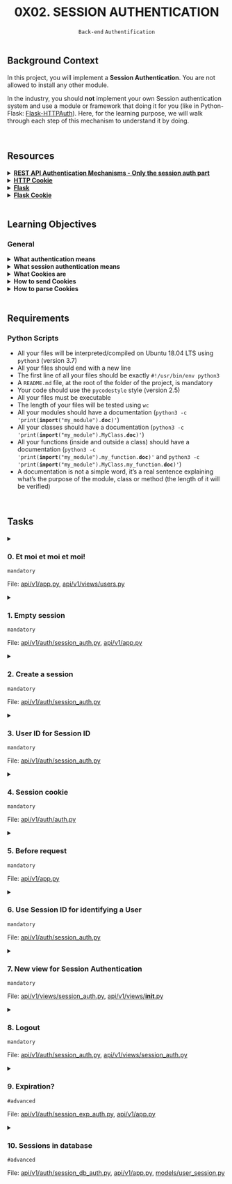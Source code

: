 <h1 align="center"><b>0X02. SESSION AUTHENTICATION</b></h1>
<div align="center"><code>Back-end</code> <code>Authentification</code></div>

<!-- <br>
<hr>
<h3><a href=>Notes</a></h3>
<hr> -->


<!--==================================================-->
<br>

## Background Context
In this project, you will implement a <strong>Session Authentication</strong>. You are not allowed to install any other module.

In the industry, you should <strong>not</strong> implement your own Session authentication system and use a module or framework that doing it for you (like in Python-Flask: <a href="https://intranet.alxswe.com/rltoken/_ZTQTaMKjx1S_xATshexkA" target="_blank" title="Flask-HTTPAuth">Flask-HTTPAuth</a>). Here, for the learning purpose, we will walk through each step of this mechanism to understand it by doing.


<!--==================================================-->
<br>

## Resources
<details>
<summary><b><a href="https://intranet.alxswe.com/rltoken/oofk0VhuS0ZFZTNTVrQeaQ">REST API Authentication Mechanisms - Only the session auth part</a></b></summary><br>


<br><p align="center">※※※※※※※※※※※※</p><br>
</details>


<details>
<summary><b><a href="https://intranet.alxswe.com/rltoken/peLV8xuJ4PDJMOVFqk-d2g">HTTP Cookie</a></b></summary><br>


<br><p align="center">※※※※※※※※※※※※</p><br>
</details>


<details>
<summary><b><a href="https://intranet.alxswe.com/rltoken/AI1tFR5XriGfR8Tz7YTYQA">Flask</a></b></summary><br>


<br><p align="center">※※※※※※※※※※※※</p><br>
</details>


<details>
<summary><b><a href="https://intranet.alxswe.com/rltoken/QYfI5oW6OHUmHDzwKV1Qsw">Flask Cookie</a></b></summary><br>


<br><p align="center">※※※※※※※※※※※※</p><br>
</details>



<!--==================================================-->
<br>

## Learning Objectives
<h3>General</h3>

<details>
<summary><b><a href=" "> </a>What authentication means</b></summary><br>


<br><p align="center">※※※※※※※※※※※※</p><br>
</details>


<details>
<summary><b><a href=" "> </a>What session authentication means</b></summary><br>


<br><p align="center">※※※※※※※※※※※※</p><br>
</details>


<details>
<summary><b><a href=" "> </a>What Cookies are</b></summary><br>


<br><p align="center">※※※※※※※※※※※※</p><br>
</details>


<details>
<summary><b><a href=" "> </a>How to send Cookies</b></summary><br>


<br><p align="center">※※※※※※※※※※※※</p><br>
</details>


<details>
<summary><b><a href=" "> </a>How to parse Cookies </b></summary><br>


<br><p align="center">※※※※※※※※※※※※</p><br>
</details>



<!--==================================================-->
<br>

## Requirements
<h3>Python Scripts</h3>

- All your files will be interpreted/compiled on Ubuntu 18.04 LTS using <code>python3</code> (version 3.7)
- All your files should end with a new line
- The first line of all your files should be exactly <code>#!/usr/bin/env python3</code>
- A <code>README.md</code> file, at the root of the folder of the project, is mandatory
- Your code should use the <code>pycodestyle</code> style (version 2.5)
- All your files must be executable
- The length of your files will be tested using <code>wc</code>
- All your modules should have a documentation (<code>python3 -c 'print(__import__("my_module").__doc__)'</code>)
- All your classes should have a documentation (<code>python3 -c 'print(__import__("my_module").MyClass.__doc__)'</code>)
- All your functions (inside and outside a class) should have a documentation (<code>python3 -c 'print(__import__("my_module").my_function.__doc__)'</code> and <code>python3 -c 'print(__import__("my_module").MyClass.my_function.__doc__)'</code>)
- A documentation is not a simple word, it’s a real sentence explaining what’s the purpose of the module, class or method (the length of it will be verified)

<!--==================================================-->
<br>

## Tasks
<details>
<summary>

### 0. Et moi et moi et moi!
`mandatory`

File: [api/v1/app.py](), [api/v1/views/users.py]()
</summary>

<p>Copy all your work of the <strong>0x06. Basic authentication</strong> project in this new folder.</p>

<p>In this version, you implemented a <strong>Basic authentication</strong> for giving you access to all User endpoints:</p>

<ul>
<li><code>GET /api/v1/users</code></li>
<li><code>POST /api/v1/users</code></li>
<li><code>GET /api/v1/users/&lt;user_id&gt;</code></li>
<li><code>PUT /api/v1/users/&lt;user_id&gt;</code></li>
<li><code>DELETE /api/v1/users/&lt;user_id&gt;</code></li>
</ul>

<p>Now, you will add a new endpoint: <code>GET /users/me</code> to retrieve the authenticated <code>User</code> object.</p>

<ul>
<li>Copy folders <code>models</code> and <code>api</code> from the previous project <code>0x06. Basic authentication</code></li>
<li>Please make sure all mandatory tasks of this previous project are done at 100% because this project (and the rest of this track) will be based on it.</li>
<li>Update <code>@app.before_request</code> in <code>api/v1/app.py</code>:

<ul>
<li>Assign the result of <code>auth.current_user(request)</code> to <code>request.current_user</code></li>
</ul></li>
<li>Update method for the route <code>GET /api/v1/users/&lt;user_id&gt;</code> in <code>api/v1/views/users.py</code>:

<ul>
<li>If <code>&lt;user_id&gt;</code> is equal to <code>me</code> and <code>request.current_user</code> is <code>None</code>: <code>abort(404)</code></li>
<li>If <code>&lt;user_id&gt;</code> is equal to <code>me</code> and <code>request.current_user</code> is not <code>None</code>: return the authenticated <code>User</code> in a JSON response (like a normal case of <code>GET /api/v1/users/&lt;user_id&gt;</code> where <code>&lt;user_id&gt;</code> is a valid <code>User</code> ID)</li>
<li>Otherwise, keep the same behavior</li>
</ul></li>
</ul>

<p>In the first terminal:</p>

<pre><code>bob@dylan:~$ cat main_0.py
#!/usr/bin/env python3
""" Main 0
"""
import base64
from api.v1.auth.basic_auth import BasicAuth
from models.user import User

""" Create a user test """
user_email = "bob@hbtn.io"
user_clear_pwd = "H0lbertonSchool98!"

user = User()
user.email = user_email
user.password = user_clear_pwd
print("New user: {}".format(user.id))
user.save()

basic_clear = "{}:{}".format(user_email, user_clear_pwd)
print("Basic Base64: {}".format(base64.b64encode(basic_clear.encode('utf-8')).decode("utf-8")))

bob@dylan:~$
bob@dylan:~$ API_HOST=0.0.0.0 API_PORT=5000 AUTH_TYPE=basic_auth ./main_0.py 
New user: 9375973a-68c7-46aa-b135-29f79e837495
Basic Base64: Ym9iQGhidG4uaW86SDBsYmVydG9uU2Nob29sOTgh
bob@dylan:~$
bob@dylan:~$ API_HOST=0.0.0.0 API_PORT=5000 AUTH_TYPE=basic_auth python3 -m api.v1.app
 * Running on http://0.0.0.0:5000/ (Press CTRL+C to quit)
....
</code></pre>

<p>In a second terminal:</p>

<pre><code>bob@dylan:~$ curl "http://0.0.0.0:5000/api/v1/status"
{
  "status": "OK"
}
bob@dylan:~$
bob@dylan:~$ curl "http://0.0.0.0:5000/api/v1/users"
{
  "error": "Unauthorized"
}
bob@dylan:~$ 
bob@dylan:~$ curl "http://0.0.0.0:5000/api/v1/users" -H "Authorization: Basic Ym9iQGhidG4uaW86SDBsYmVydG9uU2Nob29sOTgh"
[
  {
    "created_at": "2017-09-25 01:55:17", 
    "email": "bob@hbtn.io", 
    "first_name": null, 
    "id": "9375973a-68c7-46aa-b135-29f79e837495", 
    "last_name": null, 
    "updated_at": "2017-09-25 01:55:17"
  }
]
bob@dylan:~$
bob@dylan:~$ curl "http://0.0.0.0:5000/api/v1/users/me" -H "Authorization: Basic Ym9iQGhidG4uaW86SDBsYmVydG9uU2Nob29sOTgh"
{
  "created_at": "2017-09-25 01:55:17", 
  "email": "bob@hbtn.io", 
  "first_name": null, 
  "id": "9375973a-68c7-46aa-b135-29f79e837495", 
  "last_name": null, 
  "updated_at": "2017-09-25 01:55:17"
}
bob@dylan:~$
</code></pre>


</details>

<details>
<summary>

### 1. Empty session
`mandatory`

File: [api/v1/auth/session_auth.py](), [api/v1/app.py]()
</summary>

<p>Create a class <code>SessionAuth</code> that inherits from <code>Auth</code>. For the moment this class will be empty. It’s the first step for creating a new authentication mechanism:</p>

<ul>
<li>validate if everything inherits correctly without any overloading</li>
<li>validate the “switch” by using environment variables</li>
</ul>

<p>Update <code>api/v1/app.py</code> for using <code>SessionAuth</code> instance for the variable <code>auth</code> depending of the value of the environment variable <code>AUTH_TYPE</code>, If <code>AUTH_TYPE</code> is equal to <code>session_auth</code>:</p>

<ul>
<li>import <code>SessionAuth</code> from <code>api.v1.auth.session_auth</code></li>
<li>create an instance of <code>SessionAuth</code> and assign it to the variable <code>auth</code></li>
</ul>

<p>Otherwise, keep the previous mechanism.</p>

<p>In the first terminal:</p>

<pre><code>bob@dylan:~$ API_HOST=0.0.0.0 API_PORT=5000 AUTH_TYPE=session_auth python3 -m api.v1.app
 * Running on http://0.0.0.0:5000/ (Press CTRL+C to quit)
....
</code></pre>

<p>In a second terminal:</p>

<pre><code>bob@dylan:~$ curl "http://0.0.0.0:5000/api/v1/status"
{
  "status": "OK"
}
bob@dylan:~$
bob@dylan:~$ curl "http://0.0.0.0:5000/api/v1/status/"
{
  "status": "OK"
}
bob@dylan:~$
bob@dylan:~$ curl "http://0.0.0.0:5000/api/v1/users"
{
  "error": "Unauthorized"
}
bob@dylan:~$ 
bob@dylan:~$ curl "http://0.0.0.0:5000/api/v1/users" -H "Authorization: Test"
{
  "error": "Forbidden"
}
bob@dylan:~$
</code></pre>


</details>

<details>
<summary>

### 2. Create a session
`mandatory`

File: [api/v1/auth/session_auth.py]()
</summary>

<p>Update <code>SessionAuth</code> class:</p>

<ul>
<li>Create a class attribute <code>user_id_by_session_id</code> initialized by an empty dictionary</li>
<li>Create an instance method <code>def create_session(self, user_id: str = None) -&gt; str:</code> that creates a Session ID for a <code>user_id</code>:

<ul>
<li>Return <code>None</code> if <code>user_id</code> is <code>None</code></li>
<li>Return <code>None</code> if <code>user_id</code> is not a string</li>
<li>Otherwise:

<ul>
<li>Generate a Session ID using <code>uuid</code> module and <code>uuid4()</code> like <code>id</code> in <code>Base</code></li>
<li>Use this Session ID as key of the dictionary <code>user_id_by_session_id</code> - the value for this key must be <code>user_id</code></li>
<li>Return the Session ID</li>
</ul></li>
<li>The same <code>user_id</code> can have multiple Session ID - indeed, the <code>user_id</code> is the value in the dictionary <code>user_id_by_session_id</code></li>
</ul></li>
</ul>

<p>Now you an “in-memory” Session ID storing. You will be able to retrieve an <code>User</code> id based on a Session ID.</p>

<pre><code>bob@dylan:~$ cat  main_1.py 
#!/usr/bin/env python3
""" Main 1
"""
from api.v1.auth.session_auth import SessionAuth

sa = SessionAuth()

print("{}: {}".format(type(sa.user_id_by_session_id), sa.user_id_by_session_id))

user_id = None
session = sa.create_session(user_id)
print("{} =&gt; {}: {}".format(user_id, session, sa.user_id_by_session_id))

user_id = 89
session = sa.create_session(user_id)
print("{} =&gt; {}: {}".format(user_id, session, sa.user_id_by_session_id))

user_id = "abcde"
session = sa.create_session(user_id)
print("{} =&gt; {}: {}".format(user_id, session, sa.user_id_by_session_id))

user_id = "fghij"
session = sa.create_session(user_id)
print("{} =&gt; {}: {}".format(user_id, session, sa.user_id_by_session_id))

user_id = "abcde"
session = sa.create_session(user_id)
print("{} =&gt; {}: {}".format(user_id, session, sa.user_id_by_session_id))

bob@dylan:~$
bob@dylan:~$ API_HOST=0.0.0.0 API_PORT=5000 AUTH_TYPE=session_auth ./main_1.py 
&lt;class 'dict'&gt;: {}
None =&gt; None: {}
89 =&gt; None: {}
abcde =&gt; 61997a1b-3f8a-4b0f-87f6-19d5cafee63f: {'61997a1b-3f8a-4b0f-87f6-19d5cafee63f': 'abcde'}
fghij =&gt; 69e45c25-ec89-4563-86ab-bc192dcc3b4f: {'61997a1b-3f8a-4b0f-87f6-19d5cafee63f': 'abcde', '69e45c25-ec89-4563-86ab-bc192dcc3b4f': 'fghij'}
abcde =&gt; 02079cb4-6847-48aa-924e-0514d82a43f4: {'61997a1b-3f8a-4b0f-87f6-19d5cafee63f': 'abcde', '02079cb4-6847-48aa-924e-0514d82a43f4': 'abcde', '69e45c25-ec89-4563-86ab-bc192dcc3b4f': 'fghij'}
bob@dylan:~$
</code></pre>


</details>

<details>
<summary>

### 3. User ID for Session ID
`mandatory`

File: [api/v1/auth/session_auth.py]()
</summary>

<p>Update <code>SessionAuth</code> class:</p>

<p>Create an instance method <code>def user_id_for_session_id(self, session_id: str = None) -&gt; str:</code> that returns a <code>User</code> ID based on a Session ID:</p>

<ul>
<li>Return <code>None</code> if <code>session_id</code> is <code>None</code></li>
<li>Return <code>None</code> if <code>session_id</code> is not a string</li>
<li>Return the value (the User ID) for the key <code>session_id</code> in the dictionary <code>user_id_by_session_id</code>.</li>
<li>You must use <code>.get()</code> built-in for accessing in a dictionary a value based on key</li>
</ul>

<p>Now you have 2 methods (<code>create_session</code> and <code>user_id_for_session_id</code>) for storing and retrieving a link between a <code>User</code> ID and a Session ID.</p>

<pre><code>bob@dylan:~$ cat main_2.py 
#!/usr/bin/env python3
""" Main 2
"""
from api.v1.auth.session_auth import SessionAuth

sa = SessionAuth()

user_id_1 = "abcde"
session_1 = sa.create_session(user_id_1)
print("{} =&gt; {}: {}".format(user_id_1, session_1, sa.user_id_by_session_id))

user_id_2 = "fghij"
session_2 = sa.create_session(user_id_2)
print("{} =&gt; {}: {}".format(user_id_2, session_2, sa.user_id_by_session_id))

print("---")

tmp_session_id = None
tmp_user_id = sa.user_id_for_session_id(tmp_session_id)
print("{} =&gt; {}".format(tmp_session_id, tmp_user_id))

tmp_session_id = 89
tmp_user_id = sa.user_id_for_session_id(tmp_session_id)
print("{} =&gt; {}".format(tmp_session_id, tmp_user_id))

tmp_session_id = "doesntexist"
tmp_user_id = sa.user_id_for_session_id(tmp_session_id)
print("{} =&gt; {}".format(tmp_session_id, tmp_user_id))

print("---")

tmp_session_id = session_1
tmp_user_id = sa.user_id_for_session_id(tmp_session_id)
print("{} =&gt; {}".format(tmp_session_id, tmp_user_id))

tmp_session_id = session_2
tmp_user_id = sa.user_id_for_session_id(tmp_session_id)
print("{} =&gt; {}".format(tmp_session_id, tmp_user_id))

print("---")

session_1_bis = sa.create_session(user_id_1)
print("{} =&gt; {}: {}".format(user_id_1, session_1_bis, sa.user_id_by_session_id))

tmp_user_id = sa.user_id_for_session_id(session_1_bis)
print("{} =&gt; {}".format(session_1_bis, tmp_user_id))

tmp_user_id = sa.user_id_for_session_id(session_1)
print("{} =&gt; {}".format(session_1, tmp_user_id))

bob@dylan:~$
bob@dylan:~$ API_HOST=0.0.0.0 API_PORT=5000 AUTH_TYPE=session_auth ./main_2.py 
abcde =&gt; 8647f981-f503-4638-af23-7bb4a9e4b53f: {'8647f981-f503-4638-af23-7bb4a9e4b53f': 'abcde'}
fghij =&gt; a159ee3f-214e-4e91-9546-ca3ce873e975: {'a159ee3f-214e-4e91-9546-ca3ce873e975': 'fghij', '8647f981-f503-4638-af23-7bb4a9e4b53f': 'abcde'}
---
None =&gt; None
89 =&gt; None
doesntexist =&gt; None
---
8647f981-f503-4638-af23-7bb4a9e4b53f =&gt; abcde
a159ee3f-214e-4e91-9546-ca3ce873e975 =&gt; fghij
---
abcde =&gt; 5d2930ba-f6d6-4a23-83d2-4f0abc8b8eee: {'a159ee3f-214e-4e91-9546-ca3ce873e975': 'fghij', '8647f981-f503-4638-af23-7bb4a9e4b53f': 'abcde', '5d2930ba-f6d6-4a23-83d2-4f0abc8b8eee': 'abcde'}
5d2930ba-f6d6-4a23-83d2-4f0abc8b8eee =&gt; abcde
8647f981-f503-4638-af23-7bb4a9e4b53f =&gt; abcde
bob@dylan:~$
</code></pre>


</details>

<details>
<summary>

### 4. Session cookie
`mandatory`

File: [api/v1/auth/auth.py]()
</summary>

<p>Update <code>api/v1/auth/auth.py</code> by adding the method <code>def session_cookie(self, request=None):</code> that returns a cookie value from a request:</p>

<ul>
<li>Return <code>None</code> if <code>request</code> is <code>None</code></li>
<li>Return the value of the cookie named <code>_my_session_id</code> from <code>request</code> - the name of the cookie must be defined by the environment variable <code>SESSION_NAME</code></li>
<li>You must use <code>.get()</code> built-in for accessing the cookie in the request cookies dictionary</li>
<li>You must use the environment variable <code>SESSION_NAME</code> to define the name of the cookie used for the Session ID</li>
</ul>

<p>In the first terminal:</p>

<pre><code>bob@dylan:~$ cat main_3.py
#!/usr/bin/env python3
""" Cookie server
"""
from flask import Flask, request
from api.v1.auth.auth import Auth

auth = Auth()

app = Flask(__name__)

@app.route('/', methods=['GET'], strict_slashes=False)
def root_path():
    """ Root path
    """
    return "Cookie value: {}\n".format(auth.session_cookie(request))

if __name__ == "__main__":
    app.run(host="0.0.0.0", port="5000")

bob@dylan:~$ API_HOST=0.0.0.0 API_PORT=5000 AUTH_TYPE=session_auth SESSION_NAME=_my_session_id ./main_3.py 
 * Running on http://0.0.0.0:5000/ (Press CTRL+C to quit)
....
</code></pre>

<p>In a second terminal:</p>

<pre><code>bob@dylan:~$ curl "http://0.0.0.0:5000"
Cookie value: None
bob@dylan:~$
bob@dylan:~$ curl "http://0.0.0.0:5000" --cookie "_my_session_id=Hello"
Cookie value: Hello
bob@dylan:~$
bob@dylan:~$ curl "http://0.0.0.0:5000" --cookie "_my_session_id=C is fun"
Cookie value: C is fun
bob@dylan:~$
bob@dylan:~$ curl "http://0.0.0.0:5000" --cookie "_my_session_id_fake"
Cookie value: None
bob@dylan:~$
</code></pre>


</details>

<details>
<summary>

### 5. Before request
`mandatory`

File: [api/v1/app.py]()
</summary>

<p>Update the <code>@app.before_request</code> method in <code>api/v1/app.py</code>:</p>

<ul>
<li>Add the URL path <code>/api/v1/auth_session/login/</code> in the list of excluded paths of the method <code>require_auth</code> - this route doesn’t exist yet but it should be accessible outside authentication</li>
<li>If <code>auth.authorization_header(request)</code> and <code>auth.session_cookie(request)</code> return <code>None</code>, <code>abort(401)</code></li>
</ul>

<p>In the first terminal:</p>

<pre><code>bob@dylan:~$ API_HOST=0.0.0.0 API_PORT=5000 AUTH_TYPE=session_auth SESSION_NAME=_my_session_id python3 -m api.v1.app
 * Running on http://0.0.0.0:5000/ (Press CTRL+C to quit)
....
</code></pre>

<p>In a second terminal:</p>

<pre><code>bob@dylan:~$ curl "http://0.0.0.0:5000/api/v1/status"
{
  "status": "OK"
}
bob@dylan:~$
bob@dylan:~$ curl "http://0.0.0.0:5000/api/v1/auth_session/login" # not found but not "blocked" by an authentication system
{
  "error": "Not found"
}
bob@dylan:~$
bob@dylan:~$ curl "http://0.0.0.0:5000/api/v1/users/me"
{
  "error": "Unauthorized"
}
bob@dylan:~$ curl "http://0.0.0.0:5000/api/v1/users/me" -H "Authorization: Basic Ym9iQGhidG4uaW86SDBsYmVydG9uU2Nob29sOTgh" # Won't work because the environment variable AUTH_TYPE is equal to "session_auth"
{
  "error": "Forbidden"
}
bob@dylan:~$
bob@dylan:~$ curl "http://0.0.0.0:5000/api/v1/users/me" --cookie "_my_session_id=5535d4d7-3d77-4d06-8281-495dc3acfe76" # Won't work because no user is linked to this Session ID
{
  "error": "Forbidden"
}
bob@dylan:~$
</code></pre>


</details>

<details>
<summary>

### 6. Use Session ID for identifying a User
`mandatory`

File: [api/v1/auth/session_auth.py]()
</summary>

<p>Update <code>SessionAuth</code> class:</p>

<p>Create an instance method <code>def current_user(self, request=None):</code> (overload) that returns a <code>User</code> instance based on a cookie value:</p>

<ul>
<li>You must use <code>self.session_cookie(...)</code> and <code>self.user_id_for_session_id(...)</code> to return the User ID based on the cookie <code>_my_session_id</code></li>
<li>By using this User ID, you will be able to retrieve a <code>User</code> instance from the database - you can use <code>User.get(...)</code> for retrieving a <code>User</code> from the database.</li>
</ul>

<p>Now, you will be able to get a User based on his session ID.</p>

<p>In the first terminal:</p>

<pre><code>bob@dylan:~$ cat main_4.py
#!/usr/bin/env python3
""" Main 4
"""
from flask import Flask, request
from api.v1.auth.session_auth import SessionAuth
from models.user import User

""" Create a user test """
user_email = "bobsession@hbtn.io"
user_clear_pwd = "fake pwd"

user = User()
user.email = user_email
user.password = user_clear_pwd
user.save()

""" Create a session ID """
sa = SessionAuth()
session_id = sa.create_session(user.id)
print("User with ID: {} has a Session ID: {}".format(user.id, session_id))

""" Create a Flask app """
app = Flask(__name__)

@app.route('/', methods=['GET'], strict_slashes=False)
def root_path():
    """ Root path
    """
    request_user = sa.current_user(request)
    if request_user is None:
        return "No user found\n"
    return "User found: {}\n".format(request_user.id)

if __name__ == "__main__":
    app.run(host="0.0.0.0", port="5000")

bob@dylan:~$
bob@dylan:~$ API_HOST=0.0.0.0 API_PORT=5000 AUTH_TYPE=session_auth SESSION_NAME=_my_session_id ./main_4.py
User with ID: cf3ddee1-ff24-49e4-a40b-2540333fe992 has a Session ID: 9d1648aa-da79-4692-8236-5f9d7f9e9485
 * Running on http://0.0.0.0:5000/ (Press CTRL+C to quit)
....
</code></pre>

<p>In a second terminal:</p>

<pre><code>bob@dylan:~$ curl "http://0.0.0.0:5000/"
No user found
bob@dylan:~$
bob@dylan:~$ curl "http://0.0.0.0:5000/" --cookie "_my_session_id=Holberton"
No user found
bob@dylan:~$
bob@dylan:~$ curl "http://0.0.0.0:5000/" --cookie "_my_session_id=9d1648aa-da79-4692-8236-5f9d7f9e9485"
User found: cf3ddee1-ff24-49e4-a40b-2540333fe992
bob@dylan:~$
</code></pre>


</details>

<details>
<summary>

### 7. New view for Session Authentication
`mandatory`

File: [api/v1/views/session_auth.py](), [api/v1/views/__init__.py]()
</summary>

<p>Create a new Flask view that handles all routes for the Session authentication.</p>

<p>In the file <code>api/v1/views/session_auth.py</code>, create a route <code>POST /auth_session/login</code> (= <code>POST /api/v1/auth_session/login</code>):</p>

<ul>
<li>Slash tolerant (<code>/auth_session/login</code> == <code>/auth_session/login/</code>)</li>
<li>You must use <code>request.form.get()</code> to retrieve <code>email</code> and <code>password</code> parameters</li>
<li>If <code>email</code> is missing or empty, return the JSON <code>{ "error": "email missing" }</code> with the status code <code>400</code> </li>
<li>If <code>password</code> is missing or empty, return the JSON <code>{ "error": "password missing" }</code> with the status code <code>400</code> </li>
<li>Retrieve the <code>User</code> instance based on the <code>email</code> - you must use the class method <code>search</code> of <code>User</code> (same as the one used for the <code>BasicAuth</code>)

<ul>
<li>If no <code>User</code> found, return the JSON <code>{ "error": "no user found for this email" }</code> with the status code <code>404</code> </li>
<li>If the <code>password</code> is not the one of the <code>User</code> found, return the JSON <code>{ "error": "wrong password" }</code> with the status code <code>401</code> - you must use <code>is_valid_password</code> from the <code>User</code> instance</li>
<li>Otherwise, create a Session ID for the <code>User</code> ID:

<ul>
<li>You must use <code>from api.v1.app import auth</code> - <strong>WARNING: please import it only where you need it</strong> - not on top of the file (can generate circular import - and break first tasks of this project)</li>
<li>You must use <code>auth.create_session(..)</code> for creating a Session ID</li>
<li>Return the dictionary representation of the <code>User</code> - you must use <code>to_json()</code> method from User </li>
<li>You must set the cookie to the response - you must use the value of the environment variable <code>SESSION_NAME</code> as cookie name - <a href="https://intranet.alxswe.com/rltoken/3WDlzYbVvdJJAf70IjWK6g" target="_blank" title="tip">tip</a></li>
</ul></li>
</ul></li>
</ul>

<p>In the file <code>api/v1/views/__init__.py</code>, you must add this new view at the end of the file.</p>

<p>In the first terminal:</p>

<pre><code>bob@dylan:~$ API_HOST=0.0.0.0 API_PORT=5000 AUTH_TYPE=session_auth SESSION_NAME=_my_session_id python3 -m api.v1.app
 * Running on http://0.0.0.0:5000/ (Press CTRL+C to quit)
....
</code></pre>

<p>In a second terminal:</p>

<pre><code>bob@dylan:~$ curl "http://0.0.0.0:5000/api/v1/auth_session/login" -XGET
&lt;!DOCTYPE HTML PUBLIC "-//W3C//DTD HTML 3.2 Final//EN"&gt;
&lt;title&gt;405 Method Not Allowed&lt;/title&gt;
&lt;h1&gt;Method Not Allowed&lt;/h1&gt;
&lt;p&gt;The method is not allowed for the requested URL.&lt;/p&gt;
bob@dylan:~$
bob@dylan:~$  curl "http://0.0.0.0:5000/api/v1/auth_session/login" -XPOST
{
  "error": "email missing"
}
bob@dylan:~$ 
bob@dylan:~$ curl "http://0.0.0.0:5000/api/v1/auth_session/login" -XPOST -d "email=guillaume@hbtn.io"
{
  "error": "password missing"
}
bob@dylan:~$ 
bob@dylan:~$ curl "http://0.0.0.0:5000/api/v1/auth_session/login" -XPOST -d "email=guillaume@hbtn.io" -d "password=test"
{
  "error": "no user found for this email"
}
bob@dylan:~$
bob@dylan:~$ curl "http://0.0.0.0:5000/api/v1/auth_session/login" -XPOST -d "email=bobsession@hbtn.io" -d "password=test"
{
  "error": "wrong password"
}
bob@dylan:~$
bob@dylan:~$ curl "http://0.0.0.0:5000/api/v1/auth_session/login" -XPOST -d "email=bobsession@hbtn.io" -d "password=fake pwd"
{
  "created_at": "2017-10-16 04:23:04", 
  "email": "bobsession@hbtn.io", 
  "first_name": null, 
  "id": "cf3ddee1-ff24-49e4-a40b-2540333fe992", 
  "last_name": null, 
  "updated_at": "2017-10-16 04:23:04"
}
bob@dylan:~$
bob@dylan:~$ curl "http://0.0.0.0:5000/api/v1/auth_session/login" -XPOST -d "email=bobsession@hbtn.io" -d "password=fake pwd" -vvv
Note: Unnecessary use of -X or --request, POST is already inferred.
*   Trying 0.0.0.0...
* TCP_NODELAY set
* Connected to 0.0.0.0 (127.0.0.1) port 5000 (#0)
&gt; POST /api/v1/auth_session/login HTTP/1.1
&gt; Host: 0.0.0.0:5000
&gt; User-Agent: curl/7.54.0
&gt; Accept: */*
&gt; Content-Length: 42
&gt; Content-Type: application/x-www-form-urlencoded
&gt; 
* upload completely sent off: 42 out of 42 bytes
* HTTP 1.0, assume close after body
&lt; HTTP/1.0 200 OK
&lt; Content-Type: application/json
&lt; Set-Cookie: _my_session_id=df05b4e1-d117-444c-a0cc-ba0d167889c4; Path=/
&lt; Access-Control-Allow-Origin: *
&lt; Content-Length: 210
&lt; Server: Werkzeug/0.12.1 Python/3.4.3
&lt; Date: Mon, 16 Oct 2017 04:57:08 GMT
&lt; 
{
  "created_at": "2017-10-16 04:23:04", 
  "email": "bobsession@hbtn.io", 
  "first_name": null, 
  "id": "cf3ddee1-ff24-49e4-a40b-2540333fe992", 
  "last_name": null, 
  "updated_at": "2017-10-16 04:23:04"
}
* Closing connection 0
bob@dylan:~$ 
bob@dylan:~$ curl "http://0.0.0.0:5000/api/v1/users/me" --cookie "_my_session_id=df05b4e1-d117-444c-a0cc-ba0d167889c4"
{
  "created_at": "2017-10-16 04:23:04", 
  "email": "bobsession@hbtn.io", 
  "first_name": null, 
  "id": "cf3ddee1-ff24-49e4-a40b-2540333fe992", 
  "last_name": null, 
  "updated_at": "2017-10-16 04:23:04"
}
bob@dylan:~$
</code></pre>

<p>Now you have an authentication based on a Session ID stored in cookie, perfect for a website (browsers love cookies).</p>


</details>

<details>
<summary>

### 8. Logout
`mandatory`

File: [api/v1/auth/session_auth.py](), [api/v1/views/session_auth.py]()
</summary>

<p>Update the class <code>SessionAuth</code> by adding a new method <code>def destroy_session(self, request=None):</code> that deletes the user session / logout:</p>

<ul>
<li>If the <code>request</code> is equal to <code>None</code>, return <code>False</code></li>
<li>If the <code>request</code> doesn’t contain the Session ID cookie, return <code>False</code> - you must use <code>self.session_cookie(request)</code></li>
<li>If the Session ID of the request is not linked to any User ID, return <code>False</code> - you must use <code>self.user_id_for_session_id(...)</code></li>
<li>Otherwise, delete in <code>self.user_id_by_session_id</code> the Session ID (as key of this dictionary) and return <code>True</code></li>
</ul>

<p>Update the file <code>api/v1/views/session_auth.py</code>, by adding a new route <code>DELETE /api/v1/auth_session/logout</code>:</p>

<ul>
<li>Slash tolerant</li>
<li>You must use <code>from api.v1.app import auth</code></li>
<li>You must use <code>auth.destroy_session(request)</code> for deleting the Session ID contains in the request as cookie:

<ul>
<li>If <code>destroy_session</code> returns <code>False</code>, <code>abort(404)</code></li>
<li>Otherwise, return an empty JSON dictionary with the status code 200</li>
</ul></li>
</ul>

<p>In the first terminal:</p>

<pre><code>bob@dylan:~$ API_HOST=0.0.0.0 API_PORT=5000 AUTH_TYPE=session_auth SESSION_NAME=_my_session_id python3 -m api.v1.app
 * Running on http://0.0.0.0:5000/ (Press CTRL+C to quit)
....
</code></pre>

<p>In a second terminal:</p>

<pre><code>bob@dylan:~$ curl "http://0.0.0.0:5000/api/v1/auth_session/login" -XPOST -d "email=bobsession@hbtn.io" -d "password=fake pwd" -vvv
Note: Unnecessary use of -X or --request, POST is already inferred.
*   Trying 0.0.0.0...
* TCP_NODELAY set
* Connected to 0.0.0.0 (127.0.0.1) port 5000 (#0)
&gt; POST /api/v1/auth_session/login HTTP/1.1
&gt; Host: 0.0.0.0:5000
&gt; User-Agent: curl/7.54.0
&gt; Accept: */*
&gt; Content-Length: 42
&gt; Content-Type: application/x-www-form-urlencoded
&gt; 
* upload completely sent off: 42 out of 42 bytes
* HTTP 1.0, assume close after body
&lt; HTTP/1.0 200 OK
&lt; Content-Type: application/json
&lt; Set-Cookie: _my_session_id=e173cb79-d3fc-4e3a-9e6f-bcd345b24721; Path=/
&lt; Access-Control-Allow-Origin: *
&lt; Content-Length: 210
&lt; Server: Werkzeug/0.12.1 Python/3.4.3
&lt; Date: Mon, 16 Oct 2017 04:57:08 GMT
&lt; 
{
  "created_at": "2017-10-16 04:23:04", 
  "email": "bobsession@hbtn.io", 
  "first_name": null, 
  "id": "cf3ddee1-ff24-49e4-a40b-2540333fe992", 
  "last_name": null, 
  "updated_at": "2017-10-16 04:23:04"
}
* Closing connection 0
bob@dylan:~$
bob@dylan:~$ curl "http://0.0.0.0:5000/api/v1/users/me" --cookie "_my_session_id=e173cb79-d3fc-4e3a-9e6f-bcd345b24721"
{
  "created_at": "2017-10-16 04:23:04", 
  "email": "bobsession@hbtn.io", 
  "first_name": null, 
  "id": "cf3ddee1-ff24-49e4-a40b-2540333fe992", 
  "last_name": null, 
  "updated_at": "2017-10-16 04:23:04"
}
bob@dylan:~$
bob@dylan:~$ curl "http://0.0.0.0:5000/api/v1/auth_session/logout" --cookie "_my_session_id=e173cb79-d3fc-4e3a-9e6f-bcd345b24721"
&lt;!DOCTYPE HTML PUBLIC "-//W3C//DTD HTML 3.2 Final//EN"&gt;
&lt;title&gt;405 Method Not Allowed&lt;/title&gt;
&lt;h1&gt;Method Not Allowed&lt;/h1&gt;
&lt;p&gt;The method is not allowed for the requested URL.&lt;/p&gt;
bob@dylan:~$
bob@dylan:~$ curl "http://0.0.0.0:5000/api/v1/auth_session/logout" --cookie "_my_session_id=e173cb79-d3fc-4e3a-9e6f-bcd345b24721" -XDELETE
{}
bob@dylan:~$
bob@dylan:~$ curl "http://0.0.0.0:5000/api/v1/users/me" --cookie "_my_session_id=e173cb79-d3fc-4e3a-9e6f-bcd345b24721"
{
  "error": "Forbidden"
}
bob@dylan:~$
</code></pre>

<p>Login, logout… what’s else?</p>

<p>Now, after getting a Session ID, you can request all protected API routes by using this Session ID, no need anymore to send User email and password every time.</p>


</details>



<details>
<summary>

### 9. Expiration?
`#advanced`

File: [api/v1/auth/session_exp_auth.py](), [api/v1/app.py]()
</summary>

<p>Actually you have 2 authentication systems:</p>

<ul>
<li>Basic authentication</li>
<li>Session authentication</li>
</ul>

<p>Now you will add an expiration date to a Session ID.</p>

<p>Create a class <code>SessionExpAuth</code> that inherits from <code>SessionAuth</code> in the file <code>api/v1/auth/session_exp_auth.py</code>:</p>

<ul>
<li>Overload <code>def __init__(self):</code> method:

<ul>
<li>Assign an instance attribute <code>session_duration</code>:

<ul>
<li>To the environment variable <code>SESSION_DURATION</code> casts to an integer</li>
<li>If this environment variable doesn’t exist or can’t be parse to an integer, assign to 0</li>
</ul></li>
</ul></li>
<li>Overload <code>def create_session(self, user_id=None):</code>
<ul>
<li>Create a Session ID by calling <code>super()</code> - <code>super()</code> will call the <code>create_session()</code> method of <code>SessionAuth</code></li>
<li>Return <code>None</code> if <code>super()</code> can’t create a Session ID</li>
<li>Use this Session ID as key of the dictionary <code>user_id_by_session_id</code> - the value for this key must be a dictionary (called “session dictionary”):

<ul>
<li>The key <code>user_id</code> must be set to the variable <code>user_id</code></li>
<li>The key <code>created_at</code> must be set to the current datetime - you must use <code>datetime.now()</code></li>
</ul></li>
<li>Return the Session ID created</li>
</ul></li>
<li>Overload <code>def user_id_for_session_id(self, session_id=None):</code>
<ul>
<li>Return <code>None</code> if <code>session_id</code> is <code>None</code></li>
<li>Return <code>None</code> if <code>user_id_by_session_id</code> doesn’t contain any key equals to <code>session_id</code></li>
<li>Return the <code>user_id</code> key from the session dictionary if <code>self.session_duration</code> is equal or under 0</li>
<li>Return <code>None</code> if session dictionary doesn’t contain a key <code>created_at</code></li>
<li>Return <code>None</code> if the <code>created_at</code> + <code>session_duration</code> seconds are before the current datetime.  <a href="https://intranet.alxswe.com/rltoken/mwc3EnlWLNJ2rvzvgZT8eA" target="_blank" title="datetime - timedelta">datetime - timedelta</a></li>
<li>Otherwise, return <code>user_id</code> from the session dictionary</li>
</ul></li>
</ul>

<p>Update <code>api/v1/app.py</code> to instantiate auth with <code>SessionExpAuth</code> if the environment variable <code>AUTH_TYPE</code> is equal to <code>session_exp_auth</code>.</p>

<p>In the first terminal:</p>

<pre><code>bob@dylan:~$ API_HOST=0.0.0.0 API_PORT=5000 AUTH_TYPE=session_exp_auth SESSION_NAME=_my_session_id SESSION_DURATION=60 python3 -m api.v1.app
 * Running on http://0.0.0.0:5000/ (Press CTRL+C to quit)
....
</code></pre>

<p>In a second terminal:</p>

<pre><code>bob@dylan:~$ curl "http://0.0.0.0:5000/api/v1/auth_session/login" -XPOST -d "email=bobsession@hbtn.io" -d "password=fake pwd" -vvv
Note: Unnecessary use of -X or --request, POST is already inferred.
*   Trying 0.0.0.0...
* TCP_NODELAY set
* Connected to 0.0.0.0 (127.0.0.1) port 5000 (#0)
&gt; POST /api/v1/auth_session/login HTTP/1.1
&gt; Host: 0.0.0.0:5000
&gt; User-Agent: curl/7.54.0
&gt; Accept: */*
&gt; Content-Length: 42
&gt; Content-Type: application/x-www-form-urlencoded
&gt; 
* upload completely sent off: 42 out of 42 bytes
* HTTP 1.0, assume close after body
&lt; HTTP/1.0 200 OK
&lt; Content-Type: application/json
&lt; Set-Cookie: _my_session_id=eea5d963-8dd2-46f0-9e43-fd05029ae63f; Path=/
&lt; Access-Control-Allow-Origin: *
&lt; Content-Length: 210
&lt; Server: Werkzeug/0.12.1 Python/3.4.3
&lt; Date: Mon, 16 Oct 2017 04:57:08 GMT
&lt; 
{
  "created_at": "2017-10-16 04:23:04", 
  "email": "bobsession@hbtn.io", 
  "first_name": null, 
  "id": "cf3ddee1-ff24-49e4-a40b-2540333fe992", 
  "last_name": null, 
  "updated_at": "2017-10-16 04:23:04"
}
* Closing connection 0
bob@dylan:~$
bob@dylan:~$ curl "http://0.0.0.0:5000/api/v1/users/me" --cookie "_my_session_id=eea5d963-8dd2-46f0-9e43-fd05029ae63f"
{
  "created_at": "2017-10-16 04:23:04", 
  "email": "bobsession@hbtn.io", 
  "first_name": null, 
  "id": "cf3ddee1-ff24-49e4-a40b-2540333fe992", 
  "last_name": null, 
  "updated_at": "2017-10-16 04:23:04"
}
bob@dylan:~$
bob@dylan:~$ sleep 10
bob@dylan:~$
bob@dylan:~$ curl "http://0.0.0.0:5000/api/v1/users/me" --cookie "_my_session_id=eea5d963-8dd2-46f0-9e43-fd05029ae63f"
{
  "created_at": "2017-10-16 04:23:04", 
  "email": "bobsession@hbtn.io", 
  "first_name": null, 
  "id": "cf3ddee1-ff24-49e4-a40b-2540333fe992", 
  "last_name": null, 
  "updated_at": "2017-10-16 04:23:04"
}
bob@dylan:~$ 
bob@dylan:~$ sleep 51 # 10 + 51 &gt; 60
bob@dylan:~$ 
bob@dylan:~$ curl "http://0.0.0.0:5000/api/v1/users/me" --cookie "_my_session_id=eea5d963-8dd2-46f0-9e43-fd05029ae63f"
{
  "error": "Forbidden"
}
bob@dylan:~$
</code></pre>


</details>

<details>
<summary>

### 10. Sessions in database
`#advanced`

File: [api/v1/auth/session_db_auth.py](), [api/v1/app.py](), [models/user_session.py]()
</summary>

<p>Since the beginning, all Session IDs are stored in memory. It means, if your application stops, all Session IDs are lost.</p>

<p>For avoid that, you will create a new authentication system, based on Session ID stored in database (for us, it will be in a file, like <code>User</code>).</p>

<p>Create a new model <code>UserSession</code> in <code>models/user_session.py</code> that inherits from <code>Base</code>:</p>

<ul>
<li>Implement the <code>def __init__(self, *args: list, **kwargs: dict):</code> like in <code>User</code> but for these 2 attributes:

<ul>
<li><code>user_id</code>: string</li>
<li><code>session_id</code>: string</li>
</ul></li>
</ul>

<p>Create a new authentication class <code>SessionDBAuth</code> in <code>api/v1/auth/session_db_auth.py</code> that inherits from <code>SessionExpAuth</code>:</p>

<ul>
<li>Overload <code>def create_session(self, user_id=None):</code> that creates and stores new instance of <code>UserSession</code> and returns the Session ID</li>
<li>Overload <code>def user_id_for_session_id(self, session_id=None):</code> that returns the User ID by requesting <code>UserSession</code> in the database based on <code>session_id</code></li>
<li>Overload <code>def destroy_session(self, request=None):</code> that destroys the <code>UserSession</code> based on the Session ID from the request cookie</li>
</ul>

<p>Update <code>api/v1/app.py</code> to instantiate <code>auth</code> with <code>SessionDBAuth</code> if the environment variable <code>AUTH_TYPE</code> is equal to <code>session_db_auth</code>.</p>

<p>In the first terminal:</p>

<pre><code>bob@dylan:~$ API_HOST=0.0.0.0 API_PORT=5000 AUTH_TYPE=session_db_auth SESSION_NAME=_my_session_id SESSION_DURATION=60 python3 -m api.v1.app
 * Running on http://0.0.0.0:5000/ (Press CTRL+C to quit)
....
</code></pre>

<p>In a second terminal:</p>

<pre><code>bob@dylan:~$ curl "http://0.0.0.0:5000/api/v1/auth_session/login" -XPOST -d "email=bobsession@hbtn.io" -d "password=fake pwd" -vvv
Note: Unnecessary use of -X or --request, POST is already inferred.
*   Trying 0.0.0.0...
* TCP_NODELAY set
* Connected to 0.0.0.0 (127.0.0.1) port 5000 (#0)
&gt; POST /api/v1/auth_session/login HTTP/1.1
&gt; Host: 0.0.0.0:5000
&gt; User-Agent: curl/7.54.0
&gt; Accept: */*
&gt; Content-Length: 42
&gt; Content-Type: application/x-www-form-urlencoded
&gt; 
* upload completely sent off: 42 out of 42 bytes
* HTTP 1.0, assume close after body
&lt; HTTP/1.0 200 OK
&lt; Content-Type: application/json
&lt; Set-Cookie: _my_session_id=bacadfad-3c3b-4830-b1b2-3d77dfb9ad13; Path=/
&lt; Access-Control-Allow-Origin: *
&lt; Content-Length: 210
&lt; Server: Werkzeug/0.12.1 Python/3.4.3
&lt; Date: Mon, 16 Oct 2017 04:57:08 GMT
&lt; 
{
  "created_at": "2017-10-16 04:23:04", 
  "email": "bobsession@hbtn.io", 
  "first_name": null, 
  "id": "cf3ddee1-ff24-49e4-a40b-2540333fe992", 
  "last_name": null, 
  "updated_at": "2017-10-16 04:23:04"
}
* Closing connection 0
bob@dylan:~$
bob@dylan:~$ curl "http://0.0.0.0:5000/api/v1/users/me" --cookie "_my_session_id=bacadfad-3c3b-4830-b1b2-3d77dfb9ad13"
{
  "created_at": "2017-10-16 04:23:04", 
  "email": "bobsession@hbtn.io", 
  "first_name": null, 
  "id": "cf3ddee1-ff24-49e4-a40b-2540333fe992", 
  "last_name": null, 
  "updated_at": "2017-10-16 04:23:04"
}
bob@dylan:~$
bob@dylan:~$ sleep 10
bob@dylan:~$
bob@dylan:~$ curl "http://0.0.0.0:5000/api/v1/users/me" --cookie "_my_session_id=bacadfad-3c3b-4830-b1b2-3d77dfb9ad13"
{
  "created_at": "2017-10-16 04:23:04", 
  "email": "bobsession@hbtn.io", 
  "first_name": null, 
  "id": "cf3ddee1-ff24-49e4-a40b-2540333fe992", 
  "last_name": null, 
  "updated_at": "2017-10-16 04:23:04"
}
bob@dylan:~$
bob@dylan:~$ sleep 60
bob@dylan:~$
bob@dylan:~$ curl "http://0.0.0.0:5000/api/v1/users/me" --cookie "_my_session_id=bacadfad-3c3b-4830-b1b2-3d77dfb9ad13"
{
  "error": "Forbidden"
}
bob@dylan:~$
</code></pre>


</details>

